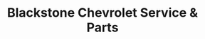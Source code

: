 ---
title: "Blackstone Chevrolet Service & Parts"
url: /fresno/blackstone-chevrolet-service-and-parts/
shop: car repair
---